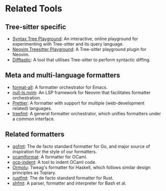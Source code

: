 # Related Tools

## Tree-sitter specific

- [Syntax Tree Playground][tree-sitter-playground]: An interactive,
  online playground for experimenting with Tree-sitter and its query
  language.
- [Neovim Treesitter Playground][nvim-treesitter]: A Tree-sitter
  playground plugin for Neovim.
- [Difftastic]: A tool that utilises Tree-sitter to perform syntactic
  diffing.

## Meta and multi-language formatters

- [format-all]: A formatter orchestrator for Emacs.
- [null-ls.nvim]: An LSP framework for Neovim that facilitates formatter
  orchestration.
- [Prettier]: A formatter with support for multiple (web-development
  related) languages.
- [treefmt]: A general formatter orchestrator, which unifies formatters
  under a common interface.

## Related formatters

- [gofmt]: The de facto standard formatter for Go, and major source of
  inspiration for the style of our formatters.
- [ocamlformat]: A formatter for OCaml.
- [ocp-indent]: A tool to indent OCaml code.
- [Ormolu]: Tweag's formatter for Haskell, which follows similar design
  principles as Topiary.
- [rustfmt]: The de facto standard formatter for Rust.
- [shfmt]: A parser, formatter and interpreter for Bash et al.

<!-- Links -->
[difftastic]: https://difftastic.wilfred.me.uk
[format-all]: https://melpa.org/#/format-all
[gofmt]: https://pkg.go.dev/cmd/gofmt
[null-ls.nvim]: https://github.com/jose-elias-alvarez/null-ls.nvim
[nvim-treesitter]: https://github.com/nvim-treesitter/playground
[ocamlformat]: https://github.com/ocaml-ppx/ocamlformat
[ocp-indent]: https://www.typerex.org/ocp-indent.html
[ormolu]: https://github.com/tweag/ormolu
[prettier]: https://prettier.io/
[rustfmt]: https://rust-lang.github.io/rustfmt
[shfmt]: https://github.com/mvdan/sh
[tree-sitter-playground]: https://tree-sitter.github.io/tree-sitter/7-playground.html
[treefmt]: https://treefmt.com/
